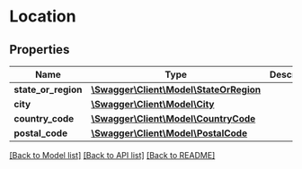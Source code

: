 # Location

## Properties
Name | Type | Description | Notes
------------ | ------------- | ------------- | -------------
**state_or_region** | [**\Swagger\Client\Model\StateOrRegion**](StateOrRegion.md) |  | [optional] 
**city** | [**\Swagger\Client\Model\City**](City.md) |  | [optional] 
**country_code** | [**\Swagger\Client\Model\CountryCode**](CountryCode.md) |  | [optional] 
**postal_code** | [**\Swagger\Client\Model\PostalCode**](PostalCode.md) |  | [optional] 

[[Back to Model list]](../README.md#documentation-for-models) [[Back to API list]](../README.md#documentation-for-api-endpoints) [[Back to README]](../README.md)


